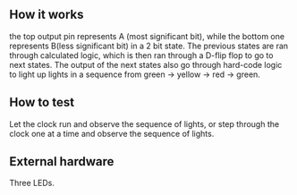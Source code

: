 <!---

This file is used to generate your project datasheet. Please fill in the information below and delete any unused
sections.

You can also include images in this folder and reference them in the markdown. Each image must be less than
512 kb in size, and the combined size of all images must be less than 1 MB.
-->

## How it works

the top output pin represents A (most significant bit), while the bottom one represents B(less significant bit) in a 2 bit state.
The previous states are ran through calculated logic, which is then ran through a D-flip flop to go to next states.
The output of the next states also go through hard-code logic to light up lights in a sequence from green -> yellow -> red -> green.

## How to test

Let the clock run and observe the sequence of lights, or step through the clock one at a time and observe the sequence of lights.

## External hardware

Three LEDs.
